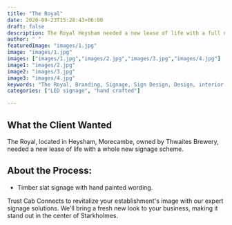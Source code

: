 ```yaml
---
title: "The Royal"
date: 2020-09-23T15:28:43+06:00
draft: false
description: The Royal Heysham needed a new lease of life with a full new signage scheme.
author: " "
featuredImage: "images/1.jpg"
image: "images/1.jpg"
images: ["images/1.jpg","images/2.jpg","images/3.jpg","images/4.jpg"]
image1: "images/2.jpg"
image2: "images/3.jpg"
image3: "images/4.jpg"
keywords: "The Royal, Branding, Signage, Sign Design, Design, interior signage, exterior design"
categories: ["LED signage", "hand crafted"]

---
```

## What the Client Wanted
The Royal, located in Heysham, Morecambe, owned by Thwaites Brewery, needed a new lease of life with a whole new signage scheme.

## About the Process:
- Timber slat signage with hand painted wording.

Trust Cab Connects to revitalize your establishment's image with our expert signage solutions. We'll bring a fresh new look to your business, making it stand out in the center of Starkholmes.

